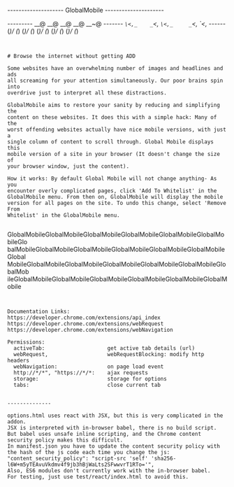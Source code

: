 -------------------- GlobalMobile ---------------------

--------- __@      __@       __@       __@      __~@
------- _`\<,_    _`\<,_    _`\<,_     _`\<,_    _`\<,_
------ (*)/ (*)  (*)/ (*)  (*)/ (*)  (*)/ (*)  (*)/ (*)
~~~~~~~~~~~~~~~~~~~~~~~~~~~~~~~~~~~~~~~~~~~~~~~~~~~~~~~


# Browse the internet without getting ADD

Some websites have an overwhelming number of images and headlines and ads
all screaming for your attention simultaneously. Our poor brains spin into
overdrive just to interpret all these distractions.

GlobalMobile aims to restore your sanity by reducing and simplifying the
content on these websites. It does this with a simple hack: Many of the
worst offending websites actually have nice mobile versions, with just a
single column of content to scroll through. Global Mobile displays this
mobile version of a site in your browser (It doesn't change the size of
your browser window, just the content).

How it works: By default Global Mobile will not change anything- As you
encounter overly complicated pages, click 'Add To Whitelist' in the
GlobalMobile menu. From then on, GlobalMobile will display the mobile
version for all pages on the site. To undo this change, select 'Remove From
Whitelist' in the GlobalMobile menu.


~~~~~~~~~~~~~~~~~~~~~~~~~~~~~~~~~~~~~~~~~~~~~~~~~~~~~~~~~~~~~~~~~~~~~~~~~~~
GlobalMobileGlobalMobileGlobalMobileGlobalMobileGlobalMobileGlobalMobileGlo
balMobileGlobalMobileGlobalMobileGlobalMobileGlobalMobileGlobalMobileGlobal
MobileGlobalMobileGlobalMobileGlobalMobileGlobalMobileGlobalMobileGlobalMob
ileGlobalMobileGlobalMobileGlobalMobileGlobalMobileGlobalMobileGlobalMobile
~~~~~~~~~~~~~~~~~~~~~~~~~~~~~~~~~~~~~~~~~~~~~~~~~~~~~~~~~~~~~~~~~~~~~~~~~~~


Documentation Links:
https://developer.chrome.com/extensions/api_index
https://developer.chrome.com/extensions/webRequest
https://developer.chrome.com/extensions/webNavigation

Permissions:
  activeTab:                    get active tab details (url)
  webRequest,                   webRequestBlocking: modify http headers
  webNavigation:                on page load event
  http://*/*", "https://*/*:    ajax requests
  storage:                      storage for options
  tabs:                         close current tab


--------------

options.html uses react with JSX, but this is very complicated in the addon. 
JSX is interpreted with in-browser babel, there is no build script.
But babel uses unsafe inline scripting, and the Chrome content security policy makes this difficult.
In manifest.json you have to update the content security policy with the hash of the js code each time you change the js:
"content_security_policy": "script-src 'self' 'sha256-l6W+m5yTEAvuVkdmv4f9jb3hBjWaLts2SFwwvrT1RTo='",
Also, ES6 modules don't currently work with the in-browser babel.
For testing, just use test/react/index.html to avoid this.